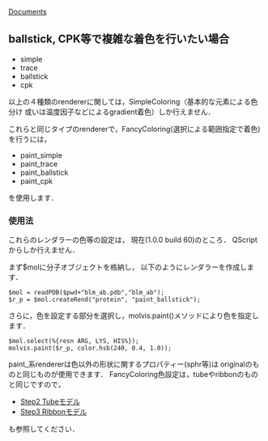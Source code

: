 [Documents](../../Documents)

## ballstick, CPK等で複雑な着色を行いたい場合

* simple
* trace
* ballstick
* cpk

以上の４種類のrendererに関しては，SimpleColoring（基本的な元素による色分け
或いは温度因子などによるgradient着色）しか行えません．

これらと同じタイプのrendererで，FancyColoring(選択による範囲指定で着色)を行うには，

* paint_simple
* paint_trace
* paint_ballstick
* paint_cpk

を使用します．

### 使用法
これらのレンダラーの色等の設定は，
現在(1.0.0 build 60)のところ．
QScriptからしか行えません．

まず$molに分子オブジェクトを格納し，
以下のようにレンダラーを作成します．
```
$mol = readPDB($pwd+"blm_ab.pdb","blm_ab");
$r_p = $mol.createRend("protein", "paint_ballstick");
```

さらに，色を設定する部分を選択し，molvis.paint()メソッドにより色を指定します．
```
$mol.select(%{resn ARG, LYS, HIS%});
molvis.paint($r_p, color.hsb(240, 0.4, 1.0));
```

paint_系rendererは色以外の形状に関するプロパティー(sphr等)は
originalのものと同じものが使用できます．
FancyColoring色設定は，tubeやribbonのものと同じですので，

* [Step2 Tubeモデル](../../Documents/QScriptのチュートリアル/Step2)
* [Step3 Ribbonモデル](../../Documents/QScriptのチュートリアル/Step3)

も参照してください．